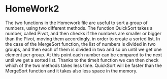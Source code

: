 # HomeWork2
The two functions in the Homework file are useful to sort a group of numbers, using two different methods. The function QuickSort takes a number, called Pivot, and then checks if the numbers are smaller or bigger than the Pivot, moving them accordingly, in order to create a sorted list. In the case of the MergeSort function, the list of numbers is divided in two groups, and then each of them is divided in two and so on until we get one element per group. At this point each number can be compared to the next until we get a sorted list.
Thanks to the timeit function we can then check which of the two methods takes less time. QuickSort will be faster than the MergeSort function and it takes also less space in the memory.
